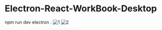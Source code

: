 # Electron-React-WorkBook-Desktop
 npm run dev
 electron . 
![1](https://github.com/Vol4tile/Electron-React-WorkBook-Desktop/assets/104697209/fb95a834-a66d-4260-adbc-b496016c95fe)
![2](https://github.com/Vol4tile/Electron-React-WorkBook-Desktop/assets/104697209/fcb9c045-2495-4ab7-963d-dc6fcfe2cc36)


